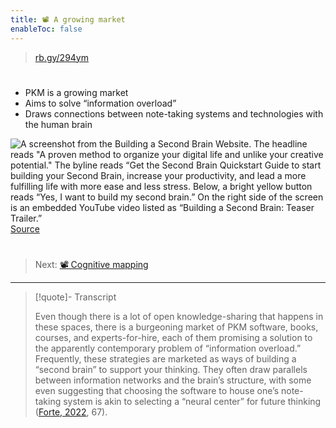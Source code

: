 ```yaml
---
title: 📽️ A growing market
enableToc: false
---
```



 > 
 > [rb.gy/294ym](https://rb.gy/294ym)

# 

* PKM is a growing market
* Aims to solve “information overload”
* Draws connections between note-taking systems and technologies with the human brain

![A screenshot from the Building a Second Brain Website. The headline reads "A proven method to organize your digital life and unlike your creative potential." The byline reads “Get the Second Brain Quickstart Guide to start building your Second Brain, increase your productivity, and lead a more fulfilling life with more ease and less stress. Below, a bright yellow button reads “Yes, I want to build my second brain.” On the right side of the screen is an embedded YouTube video listed as “Building a Second Brain: Teaser Trailer.”](BASBScreenshot.png)
[Source](https://www.buildingasecondbrain.com)

# 

 > 
 > Next: [📽️ Cognitive mapping](pr6%20Cognitive%20mapping.md)

---

 > 
 > \[!quote\]- Transcript
 > 
 > Even though there is a lot of open knowledge-sharing that happens in these spaces, there is a burgeoning market of PKM software, books, courses, and experts-for-hire, each of them promising a solution to the apparently contemporary problem of “information overload.” Frequently, these strategies are marketed as ways of building a “second brain” to support your thinking. They often draw parallels between information networks and the brain’s structure, with some even suggesting that choosing the software to house one’s note-taking system is akin to selecting a “neural center” for future thinking ([Forte, 2022](References/Forte,%202022.md), 67).

